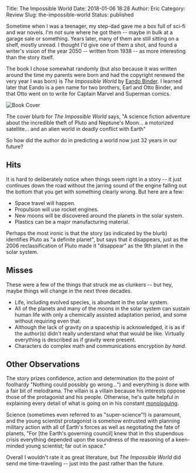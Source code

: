 Title: The Impossible World
Date: 2018-01-06 18:28
Author: Eric
Category: Review
Slug: the-impossible-world
Status: published

Sometime when I was a teenager, my step-dad gave me a box full of sci-fi and
war novels. I'm not sure where he got them -- maybe in bulk at a garage sale or
something. Years later, many of them are still sitting on a shelf, mostly
unread. I thought I'd give one of them a shot, and found a writer's vision of
the year 2050 -- written from 1938 -- as more interesting than the story
itself.

The book I chose somewhat randomly (but also because it was written around the
time my parents were born and had the copyright renewed the very year I was
born) is _The Impossible World_ by
[Eando Binder](https://en.wikipedia.org/wiki/Eando_Binder). I learned later
that Eando is a pen name for two brothers, Earl and Otto Binder, and that Otto
went on to write for Captain Marvel and Superman comics.

![Book Cover]({filename}/images/the-impossible-world.jpg)

The cover blurb for _The Impossible World_ says, "A science fiction adventure
about the incredible theft of Pluto and Neptune's Moon... a motorized
satellite... and an alien world in deadly conflict with Earth"

So how did the author do in predicting a world now just 32 years in our future?

Hits
----

It is hard to deliberately notice when things seem right in a story -- it just
continues down the road without the jarring sound of the engine falling out the
bottom that you get with something clearly wrong. But here are a few:

* Space travel will happen.
* Propulsion will use rocket engines.
* New moons will be discovered around the planets in the solar system.
* Plastics can be a major manufacturing material.

Perhaps the most ironic is that the story (as indicated by the blurb)
identifies Pluto as "a definite planet", but says that it disappears, just as
the 2006 reclassification of Pluto made it "disappear" as the 9th planet in the
solar system.

Misses
------

These were a few of the things that struck me as clunkers -- but hey, maybe
things will change in the next three decades.

* Life, including evolved species, is abundant in the solar system.
* All of the planets and many of the moons in the solar system can sustain
  human life with only a chemically assisted adaptation period, and some
  without requiring even that.
* Although the lack of gravity on a spaceship is acknowledged, it is as if the
  author(s) didn't really understand what that would be like. Virtually
  everything is described as if gravity were present.
* Characters do complex math and communications encryption _by hand_.

Other Observations
------------------

The story prizes confidence, action and determination (to the point of
foolhardy "Nothing could possibly go wrong...") and everything is done with a
fair bit of melodrama. The villain is a villain because his interests oppose
those of the protagonist and his people. Otherwise, he's quite helpful in
explaining every detail of what is going on in his constant
[monologuing](http://www.youtube.com/watch?v=iRlh_w6uRds&t=1m0s).

Science (sometimes even referred to as "super-science"!) is paramount, and the
young scientist protagonist is somehow entrusted with planning military action
with all of Earth's forces as well as negotiating the fate of planets, "For
\[the Earth's governing council\] knew that in this stupendous crisis
everything depended upon the soundness of the reasoning of a keen-minded young
scientist; far out in space."

Overall I wouldn't rate it as great literature, but _The Impossible World_ did
send me time-traveling -- just into the past rather than the future.